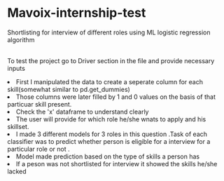 # Mavoix-internship-test
Shortlisting for interview of different roles using ML logistic regression algorithm
<br>
<br>

To test the project go to Driver section in the file and provide necessary inputs <br>

<li>First I manipulated the data to create a seperate column for each skill(somewhat similar to pd.get_dummies)
<li>Those columns were later filled by 1 and 0 values on the basis of that particuar skill present.
<li>Check the 'x' dataframe to understand clearly</li>
<li>The user will provide for which role he/she wnats to apply and his skillset.
<li>I made 3 different models for 3 roles in this question .Task of each classifier was to predict whether person is eligible       for a interview for a particular role or not .
 <li>Model made prediction based on the type of skills a person has 
 <li> If a peson was not shortlisted for interview it showed the skills he/she lacked 
 
